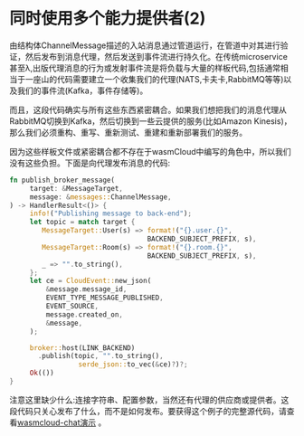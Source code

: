 # 同时使用多个能力提供者(2)

由结构体ChannelMessage描述的入站消息通过管道运行，在管道中对其进行验证，然后发布到消息代理，然后发送到事件流进行持久化。在传统microservice甚至λ,出版代理消息的行为或发射事件流是将负载与大量的样板代码,包括通常相当于一座山的代码需要建立一个收集我们的代理(NATS,卡夫卡,RabbitMQ等等)以及我们的事件流(Kafka，事件存储等)。

而且，这段代码确实与所有这些东西紧密耦合。如果我们想把我们的消息代理从RabbitMQ切换到Kafka，然后切换到一些云提供的服务(比如Amazon Kinesis)，那么我们必须重构、重写、重新测试、重建和重新部署我们的服务。

因为这些样板文件或紧密耦合都不存在于wasmCloud中编写的角色中，所以我们没有这些负担。下面是向代理发布消息的代码:

```rust
fn publish_broker_message(
     target: &MessageTarget,
     message: &messages::ChannelMessage,
) -> HandlerResult<()> {
     info!("Publishing message to back-end");
     let topic = match target {
        MessageTarget::User(s) => format!("{}.user.{}",
                                  BACKEND_SUBJECT_PREFIX, s),
        MessageTarget::Room(s) => format!("{}.room.{}",
                                  BACKEND_SUBJECT_PREFIX, s),
        _ => "".to_string(),
     };
     let ce = CloudEvent::new_json(
         &message.message_id,
         EVENT_TYPE_MESSAGE_PUBLISHED,
         EVENT_SOURCE,
         message.created_on,
         &message,
     );

     broker::host(LINK_BACKEND)
       .publish(topic, "".to_string(),
                 serde_json::to_vec(&ce)?)?;
     Ok(())
}
```

注意这里缺少什么:连接字符串、配置参数，当然还有代理的供应商或提供者。这段代码只关心发布了什么，而不是如何发布。要获得这个例子的完整源代码，请查看[wasmcloud-chat演示](https://github.com/wasmCloud/examples/tree/main/wasmcloud-chat) 。